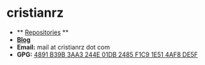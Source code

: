# cristianrz

* ** <a target="_blank" href="https://github.com/cristianrz">Repositories</a> **
* **[Blog](blog.html)**
* **Email:** mail at cristianrz dot com
* **GPG:** [4891 B39B 3AA3 244E 01DB 2485 F1C9 1E51 4AF8 DE5F](https://cristianrz.com/ca.asc)
